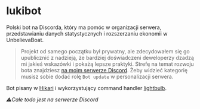 # lukibot
Polski bot na Discorda, który ma pomóc w organizacji serwera, przedstawianiu danych statystycznych i rozszerzaniu ekonomii w UnbelievaBoat.

> Projekt od samego początku był prywatny, ale zdecydowałem się go upublicznić z nadzieją, że bardziej doświadczeni deweloperzy dzadzą mi jakieś wskazówki i pokażą lepsze praktyki. Strefę na temat rozwoju bota znajdziesz [na moim serwerze Discord](https://discord.gg/Khj2Rj2qeT). Żeby widzieć kategorię musisz sobie dodać rolę `Bot update` w personalizacji serwera.

Bot pisany w [Hikari](https://github.com/hikari-py/hikari) i wykorzystujący command handler [lightbulb](https://github.com/tandemdude/hikari-lightbulb).

*⚠️Całe todo jest na serwerze Discord*

